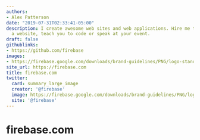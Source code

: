 ```yaml
---
authors:
- Alex Patterson
date: "2019-07-31T02:33:41-05:00"
description: I create awesome web sites and web applications. Hire me to build you
  a website, teach you to code or speak at your event.
draft: false
githublinks:
- https://github.com/firebase
images:
- https://firebase.google.com/downloads/brand-guidelines/PNG/logo-standard.webp
site_url: https://firebase.com
title: firebase.com
twitter:
  card: summary_large_image
  creator: '@firebase'
  image: https://firebase.google.com/downloads/brand-guidelines/PNG/logo-standard.webp
  site: '@firebase'
---
```


# firebase.com
